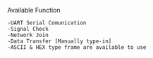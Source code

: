 Available Function
    
    -UART Serial Comunication
    -Signal Check
    -Network Join
    -Data Transfer [Manually type-in]
    -ASCII & HEX type frame are available to use
